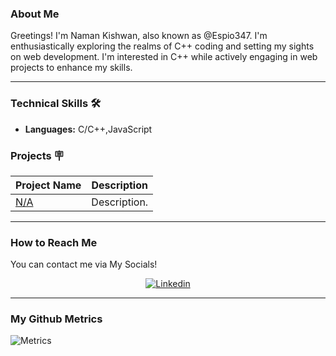 <!--- Banner --->
<!---<img src="https://github.com/Espio347/PrivateGitProfileStuff/blob/main/bannessr.gif" alt="welcome_banner">
<hr></hr>--->
  
<!--- About Section --->
### About Me
  
Greetings! I'm Naman Kishwan, also known as @Espio347. I'm enthusiastically exploring the realms of C++ coding and setting my sights on web development. I'm interested in C++ while actively engaging in web projects to enhance my skills.
<hr></hr>

### Technical Skills 🛠

- **Languages:** C/C++,JavaScript

### Projects 🪧  

| Project Name | Description |
| -- | -- |
| [N/A](https://github.com/) | Description. |



<hr></hr>  

<!--- My Social Handles --->
  
<h3 align="left">How to Reach Me</h3>
You can contact me via My Socials!
 
<p align="center">
    <a href="https://www.linkedin.com/in/naman-kishwan-6a9123239/">
        <img src="https://img.shields.io/badge/Linkedin-%230077B5.svg?style=for-the-badge&logo=linkedin&logoColor=A5C9CA" alt="Linkedin" />
    </a>
</p>
<hr></hr>
<!--- Github Metrics --->  
  
<h3 align="left">My Github Metrics</h3>

![Metrics](https://metrics.lecoq.io/Espio347?template=classic&base.header=0&gists=1&lines=1)  
  
